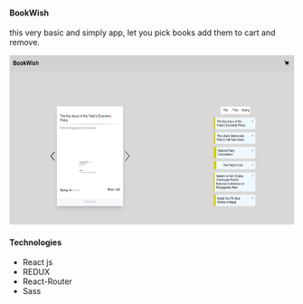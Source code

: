 #### BookWish

this very basic and simply app, let you pick books add them to cart and remove. 


 <img src="src/assets/bookwish.png" alt="" width="600" height="300">
 
#### Technologies

- React js
- REDUX
- React-Router
- Sass
